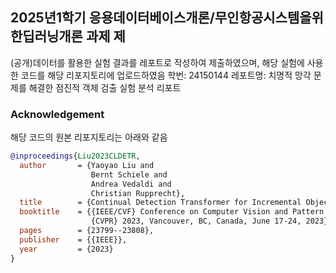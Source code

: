 ## 2025년1학기 응용데이터베이스개론/무인항공시스템을위한딥러닝개론 과제 제


(공개)데이터를 활용한 실험 결과를 레포트로 작성하여 제출하였으며, 해당 실험에 사용한 코드를 해당 리포지토리에 업로드하였음
학번: 24150144
레포트명: 치명적 망각 문제를 해결한 점진적 객체 검출 실험 분석 리포트



### Acknowledgement

해당 코드의 원본 리포지토리는 아래와 같음

```bibtex
@inproceedings{Liu2023CLDETR,
  author       = {Yaoyao Liu and
                  Bernt Schiele and
                  Andrea Vedaldi and
                  Christian Rupprecht},
  title        = {Continual Detection Transformer for Incremental Object Detection},
  booktitle    = {{IEEE/CVF} Conference on Computer Vision and Pattern Recognition,
                  {CVPR} 2023, Vancouver, BC, Canada, June 17-24, 2023},
  pages        = {23799--23808},
  publisher    = {{IEEE}},
  year         = {2023}
}
```
